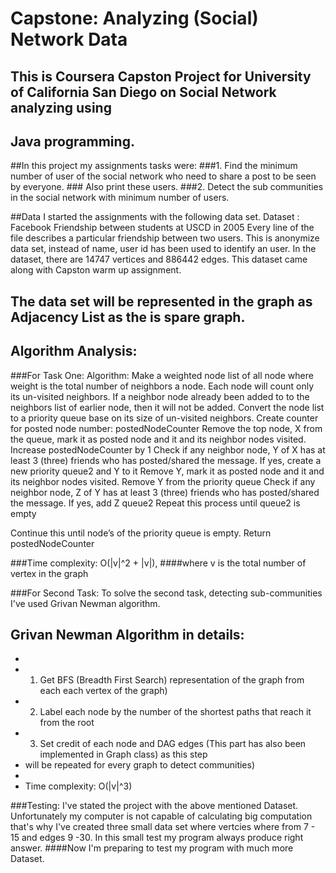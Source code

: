 # Capstone: Analyzing (Social) Network Data

## This is Coursera Capston Project for University of California San Diego on Social Network analyzing using 
## Java programming.

##In this project my assignments tasks were:
	###1. Find the minimum number of user of the social network who need to share a post to be seen by everyone.
	###	  Also print these users.
	###2. Detect the sub communities in the social network with minimum number of users. 

##Data
I started the assignments with the following data set. 
Dataset : Facebook Friendship between students at USCD in 2005
Every line of the file describes a particular friendship between two users.
This is anonymize data set, instead of name, user id has been used to identify an user.
In the dataset, there are 14747 vertices and 886442 edges.
This dataset came along with Capston warm up assignment.

## The data set will be represented in the graph as Adjacency List as the is spare graph.

## Algorithm Analysis:
###For Task One:
Algorithm:
Make a weighted node list of all node where weight is the total number of neighbors a node. 
Each node will count only its un-visited neighbors. 
If a neighbor node already been added to to the neighbors list of earlier node, then it will not be added.
Convert the node list to a priority queue base on its size of un-visited neighbors.
Create counter for posted node number: postedNodeCounter
Remove the top node, X from the queue, mark it as posted node and it and its neighbor nodes visited.
Increase postedNodeCounter by 1
Check if any neighbor node, Y of X has at least 3 (three) friends who has posted/shared the message.
If yes, create a new priority queue2  and Y to it
Remove Y, mark it as posted node and it and its neighbor nodes visited. 
Remove Y from the priority queue
Check if any neighbor node, Z of Y has at least 3 (three) friends who has posted/shared the message.
If yes, add Z queue2
Repeat this process until queue2 is empty

Continue this until node’s of the priority queue is empty.
Return postedNodeCounter

###Time complexity: O(|v|^2 + |v|), 
####where v is the total number of vertex in the graph

###For Second Task:
	To solve the second task, detecting sub-communities I've used Grivan Newman algorithm.
	
## Grivan Newman Algorithm in details:
 * 
 * 1. Get BFS (Breadth First Search) representation of the graph from each each vertex of the graph)
 * 2. Label each node by the number of the shortest paths that reach it from the root
 * 3. Set credit of each node and DAG edges (This part has also been implemented in Graph class) as this step
 * 	  will be repeated for every graph to detect communities)
 * 
 * Time complexity: O(|v|^3)

###Testing:
I've stated the project with the above mentioned Dataset. Unfortunately my computer is not capable of calculating big computation that's why I've created three small
data set where vertcies where from 7 - 15 and edges 9 -30. In this small test my program always produce 
right answer. 
####Now I'm preparing to test my program with much more Dataset.
